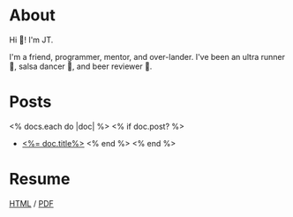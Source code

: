 # About

Hi :wave:! I'm JT.

I'm a friend, programmer, mentor, and over-lander.
I've been an ultra runner :running:, salsa dancer :dancer:, and beer reviewer :beer:.

# Posts

<% docs.each do |doc| %>
<% if doc.post? %>
* [<%= doc.title%>](<%= doc.path %>)
<% end %>
<% end %>

# Resume

[HTML](resume/index.html) / [PDF](resume/index.pdf)